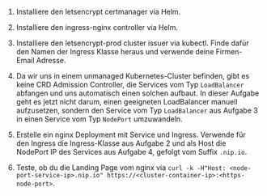 1. Installiere den letsencrypt certmanager via Helm.

2. Installiere den ingress-nginx controller via Helm.

3. Installiere den letsencrypt-prod cluster issuer via kubectl.
   Finde dafür den Namen der Ingress Klasse heraus und verwende deine Firmen-Email Adresse.

4. Da wir uns in einem unmanaged Kubernetes-Cluster befinden, gibt es keine CRD Admission Controller, die Services
   vom Typ `LoadBalancer` abfangen und uns automatisch einen solchen aufbaut.
   In dieser Aufgabe geht es jetzt nicht darum, einen geeigneten LoadBalancer manuell aufzusetzen,
   sondern den Service vom Typ `LoadBalancer` aus Aufgabe 3 in einen Service vom Typ `NodePort` umzuwandeln.

5. Erstelle ein nginx Deployment mit Service und Ingress.
   Verwende für den Ingress die Ingress-Klasse aus Aufgabe 2 und als Host die NodePort IP des Services aus Aufgabe 4, gefolgt vom Suffix `.nip.io`.

6. Teste, ob du die Landing Page vom nginx via `curl -k -H"Host: <node-port-service-ip>.nip.io" https://<cluster-container-ip>:<https-node-port>`.
